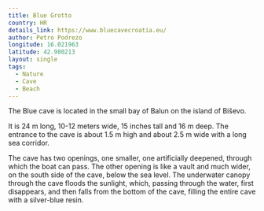 ```yaml
---
title: Blue Grotto
country: HR
details_link: https://www.bluecavecroatia.eu/
author: Petro Podrezo
longitude: 16.021963
latitude: 42.980213
layout: single
tags:
  - Nature
  - Cave
  - Beach
---
```

The Blue cave is located in the small bay of Balun on the island of Biševo.

It is 24 m long, 10-12 meters wide, 15 inches tall and 16 m deep. The entrance to the cave is about 1.5 m high and about 2.5 m wide with a long sea corridor.

The cave has two openings, one smaller, one artificially deepened, through which the boat can pass. The other opening is like a vault and much wider, on the south side of the cave, below the sea level. The underwater canopy through the cave floods the sunlight, which, passing through the water, first disappears, and then falls from the bottom of the cave, filling the entire cave with a silver-blue resin.